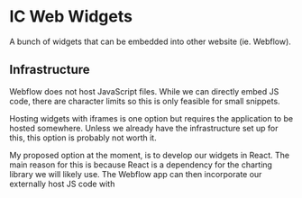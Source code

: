 # IC Web Widgets

A bunch of widgets that can be embedded into other website (ie. Webflow).

## Infrastructure

Webflow does not host JavaScript files. While we can directly embed JS code, there are character limits so this is only feasible for small snippets.

Hosting widgets with iframes is one option but requires the application to be hosted somewhere. Unless we already have the infrastructure set up for this, this option is probably not worth it.

My proposed option at the moment, is to develop our widgets in React. The main reason for this is because React is a dependency for the charting library we will likely use. The Webflow app can then incorporate our externally host JS code with <script/>. For this option, the JS code needs to be publicly available.

### JS Hosting Options

**Private S3**

We could host our code with AWS S3. The current deployment relies on AWS CLI ran locally but this could be enhanced to run in some future CI/CD pipeline.

- ✓ self-hosted means greater control
- x self-hosted means we bear to cost of maintenance (fiat and time)

**jsDelivr (CDN)**

- ✓ Free
- ✓ No set up
- ✓ Supports versioning
- ? Availability, to be confirmed but should be high
- X Relying on a third party service provider

Determine CDN link with their online tool here:
https://www.jsdelivr.com/github

https://github.com/TheodoreChuang/index-web-widgets/blob/main/dist/index-web-widgets.js
-> https://cdn.jsdelivr.net/gh/TheodoreChuang/index-web-widgets@main/dist/index-web-widgets.js

## Development

### Adding a new widget

1. Add a new component in the `/src/widget` directory
2. Append the new component to the `app.js` switch statement
3. Append the new component to the `/dist/index.html` to view the component

## Webflow Set Up

A. For each page that will be consuming these widgets, you will first need to add the JavaScript.

1. Go to page settings
2. Go to `Custom Code` section
3. In the `Before </body> tag` subsection insert the previous build and deploy JS

```
<!-- S3 hosting -->
<script src="https://<bucket>.s3.<region>.amazonaws.com/bundle.js"></script>
<!-- jsDelivr hosting -->
<script src="https://cdn.jsdelivr.net/gh/TheodoreChuang/index-web-widgets@main/dist/index-web-widgets.js"></script>
```

B. Inserting a widget

1. Add Element > Advanced > Embed
2. Add custom code for whichever widget you would like

```
<div class="chart_widget" data-chart-type="line"></div>
```

C. Publish Site To Review Changes
